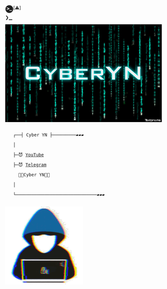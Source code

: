 [<img align="left" alt="Terminal" width="26px" src="https://raw.githubusercontent.com/github/explore/80688e429a7d4ef2fca1e82350fe8e3517d3494d/topics/terminal/terminal.png" />⚠️]

❯▁
 
<img src = "https://github.com/IronWolf3000/IronWolf3000/blob/main/Wolf.jpg">

<pre>

   ┌──┤ Cyber YN ├─────────▰▰▰

   │

   ├─😈 <a href="https://youtube.com/channel/UCirjXMzqIwYnc37imuoSdZA">YouTube</a>

   ├─😈 <a href="https://t.me/joinchat/ylsySwFK2GtiOWVl">Telegram</a>

     👨‍💻Cyber YN👨‍💻

   │

   └───────────────────────────────▰▰▰

</pre>
	
<img src = "https://github.com/IronWolf3000/IronWolf3000/blob/main/logo205x250.gif">
	

	

	

	

	

	

	





